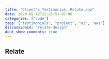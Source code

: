 ```yaml
---
title: "Client's Testimonial: Relate.app"
date: 2020-05-12T22:26:51-07:00
categories: ["code"]
tags: ["testimonials", "project", "ui", "aws"]
discussionId: "relate-design"
dont_show_comments: true
---
```


## Relate

